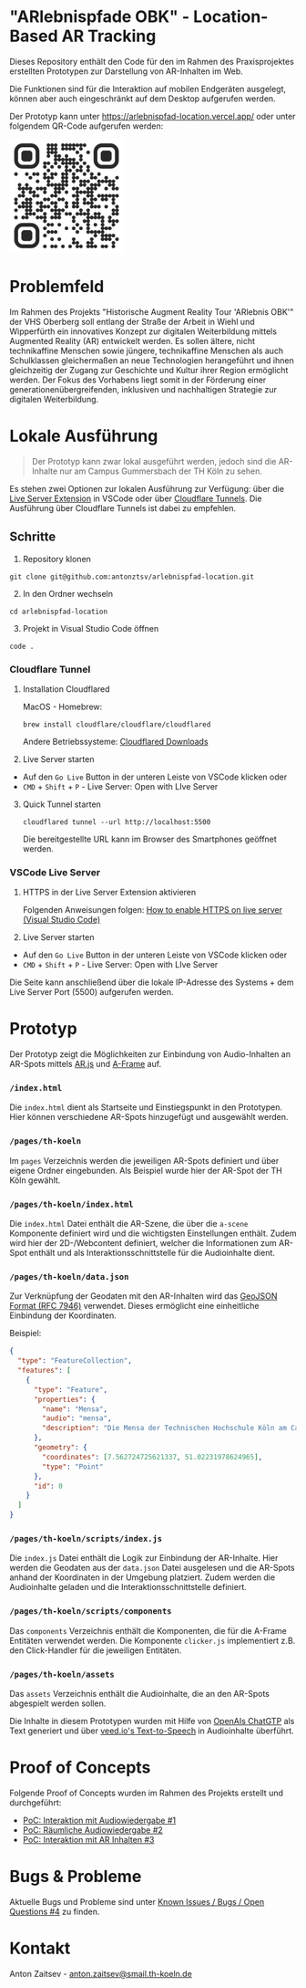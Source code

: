 # "ARlebnispfade OBK" - Location-Based AR Tracking

Dieses Repository enthält den Code für den im Rahmen des Praxisprojektes erstellten Prototypen zur Darstellung von AR-Inhalten im Web.

Die Funktionen sind für die Interaktion auf mobilen Endgeräten ausgelegt, können aber auch eingeschränkt auf dem Desktop aufgerufen werden.

Der Prototyp kann unter https://arlebnispfad-location.vercel.app/
oder unter folgendem QR-Code aufgerufen werden:

<img src="docs/qr-code.png" alt="QR-Code" width="200"/>

# Problemfeld

Im Rahmen des Projekts "Historische Augment Reality Tour 'ARlebnis OBK'" der VHS Oberberg soll entlang der Straße der Arbeit in Wiehl und Wipperfürth ein innovatives Konzept zur digitalen Weiterbildung mittels Augmented Reality (AR) entwickelt werden. Es sollen ältere, nicht technikaffine Menschen sowie jüngere, technikaffine Menschen als auch Schulklassen gleichermaßen an neue Technologien herangeführt und ihnen gleichzeitig der Zugang zur Geschichte und Kultur ihrer Region ermöglicht werden. Der Fokus des Vorhabens liegt somit in der Förderung einer generationenübergreifenden, inklusiven und nachhaltigen Strategie zur digitalen Weiterbildung.

# Lokale Ausführung

> Der Prototyp kann zwar lokal ausgeführt werden, jedoch sind die AR-Inhalte nur am Campus Gummersbach der TH Köln zu sehen.

Es stehen zwei Optionen zur lokalen Ausführung zur Verfügung: über die [Live Server Extension](https://marketplace.visualstudio.com/items?itemName=ritwickdey.LiveServer) in VSCode oder über [Cloudflare Tunnels](https://developers.cloudflare.com/cloudflare-one/connections/connect-apps).
Die Ausführung über Cloudflare Tunnels ist dabei zu empfehlen.

## Schritte

1. Repository klonen
```
git clone git@github.com:antonztsv/arlebnispfad-location.git
```

2. In den Ordner wechseln
```
cd arlebnispfad-location
```

3. Projekt in Visual Studio Code öffnen
```
code .
```

### Cloudflare Tunnel

1. Installation Cloudflared

   MacOS - Homebrew:
   ```
   brew install cloudflare/cloudflare/cloudflared
   ```

   Andere Betriebssysteme: [Cloudflared Downloads](https://developers.cloudflare.com/cloudflare-one/connections/connect-apps/install-and-setup/installation/)

2. Live Server starten

  - Auf den `Go Live` Button in der unteren Leiste von VSCode klicken oder
  - `CMD` + `Shift` + `P` - Live Server: Open with LIve Server

3. Quick Tunnel starten
   ```
   cloudflared tunnel --url http://localhost:5500
   ```

   Die bereitgestellte URL kann im Browser des Smartphones geöffnet werden.

### VSCode Live Server

1. HTTPS in der Live Server Extension aktivieren

   Folgenden Anweisungen folgen: [How to enable HTTPS on live server (Visual Studio Code)](https://medium.com/webisora/how-to-enable-https-on-live-server-visual-studio-code-5659fbc5542c)

2. Live Server starten

  - Auf den `Go Live` Button in der unteren Leiste von VSCode klicken oder
  - `CMD` + `Shift` + `P` - Live Server: Open with LIve Server

  Die Seite kann anschließend über die lokale IP-Adresse des Systems + dem Live Server Port (5500) aufgerufen werden.

# Prototyp

Der Prototyp zeigt die Möglichkeiten zur Einbindung von Audio-Inhalten an AR-Spots mittels [AR.js](https://github.com/AR-js-org/AR.js) und [A-Frame](https://aframe.io/) auf.

### `/index.html`

Die `index.html` dient als Startseite und Einstiegspunkt in den Prototypen. Hier können verschiedene AR-Spots hinzugefügt und ausgewählt werden.

### `/pages/th-koeln`

Im `pages` Verzeichnis werden die jeweiligen AR-Spots definiert und über eigene Ordner eingebunden. Als Beispiel wurde hier der AR-Spot der TH Köln gewählt.

### `/pages/th-koeln/index.html`

Die `index.html` Datei enthält die AR-Szene, die über die `a-scene` Komponente definiert wird und die wichtigsten Einstellungen enthält. Zudem wird hier der 2D-/Webcontent definiert, welcher die Informationen zum AR-Spot enthält und als Interaktionsschnittstelle für die Audioinhalte dient.

### `/pages/th-koeln/data.json`

Zur Verknüpfung der Geodaten mit den AR-Inhalten wird das [GeoJSON Format (RFC 7946)](https://datatracker.ietf.org/doc/html/rfc7946) verwendet. Dieses ermöglicht eine einheitliche Einbindung der Koordinaten.

Beispiel:

```json
{
  "type": "FeatureCollection",
  "features": [
    {
      "type": "Feature",
      "properties": {
        "name": "Mensa",
        "audio": "mensa",
        "description": "Die Mensa der Technischen Hochschule Köln am Campus Gummersbach ist ein lebendiger Treffpunkt für Studierende und Mitarbeiter. Hier werden köstliche Mahlzeiten und Snacks serviert, die den Gaumen verwöhnen und die Energie für den Studienalltag liefern. Die Mensa schafft eine angenehme Atmosphäre, in der sich Menschen treffen, austauschen und gemeinsam eine kulinarische Erfahrung genießen können."
      },
      "geometry": {
        "coordinates": [7.562724725621337, 51.02231978624965],
        "type": "Point"
      },
      "id": 0
    }
  ]
}
```

### `/pages/th-koeln/scripts/index.js`

Die `index.js` Datei enthält die Logik zur Einbindung der AR-Inhalte. Hier werden die Geodaten aus der `data.json` Datei ausgelesen und die AR-Spots anhand der Koordinaten in der Umgebung platziert. Zudem werden die Audioinhalte geladen und die Interaktionsschnittstelle definiert.

### `/pages/th-koeln/scripts/components`

Das `components` Verzeichnis enthält die Komponenten, die für die A-Frame Entitäten verwendet werden.
Die Komponente `clicker.js` implementiert z.B. den Click-Handler für die jeweiligen Entitäten.

### `/pages/th-koeln/assets`

Das `assets` Verzeichnis enthält die Audioinhalte, die an den AR-Spots abgespielt werden sollen.

Die Inhalte in diesem Prototypen wurden mit Hilfe von [OpenAIs ChatGTP](https://chat.openai.com/) als Text generiert und über [veed.io's Text-to-Speech](https://www.veed.io/) in Audioinhalte überführt.

# Proof of Concepts

Folgende Proof of Concepts wurden im Rahmen des Projekts erstellt und durchgeführt:

- [PoC: Interaktion mit Audiowiedergabe #1](https://github.com/antonztsv/arlebnispfad-location/issues/1)
- [PoC: Räumliche Audiowiedergabe #2](https://github.com/antonztsv/arlebnispfad-location/issues/2)
- [PoC: Interaktion mit AR Inhalten #3](https://github.com/antonztsv/arlebnispfad-location/issues/3)

# Bugs & Probleme

Aktuelle Bugs und Probleme sind unter [Known Issues / Bugs / Open Questions #4](https://github.com/antonztsv/arlebnispfad-location/issues/4) zu finden.

# Kontakt

Anton Zaitsev - [anton.zaitsev@smail.th-koeln.de](mailto:anton.zaitsev@smail.th-koeln.de)
